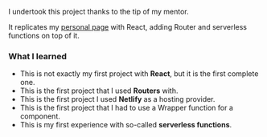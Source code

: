 I undertook this project thanks to the tip of my mentor.

It replicates my [personal page](https://github.com/emrergin/personalpage) with React, adding Router and serverless functions on top of it.

### What I learned

- This is not exactly my first project with **React**, but it is the first complete one.
- This is the first project that I used **Routers** with.
- This is the first project I used **Netlify** as a hosting provider.
- This is the first project that I had to use a Wrapper function for a component.
- This is my first experience with so-called **serverless functions**.